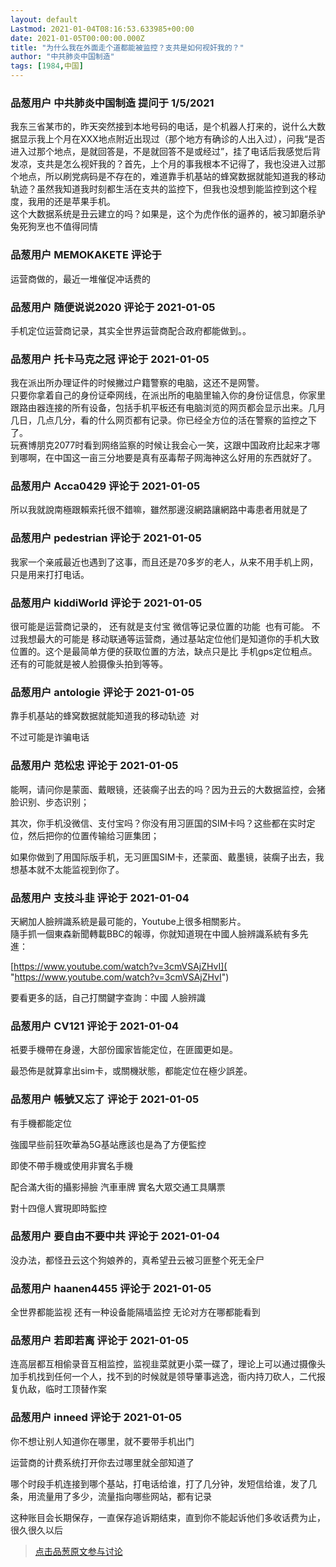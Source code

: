 ```yaml
---
layout: default
Lastmod: 2021-01-04T08:16:53.633985+00:00
date: 2021-01-05T00:00:00.000Z
title: "为什么我在外面走个道都能被监控？支共是如何视奸我的？"
author: "中共肺炎中国制造"
tags: [1984,中国]
---
```



### 品葱用户 **中共肺炎中国制造** 提问于 1/5/2021
    
我东三省某市的，昨天突然接到本地号码的电话，是个机器人打来的，说什么大数据显示我上个月在XXX地点附近出现过（那个地方有确诊的人出入过），问我“是否进入过那个地点，是就回答是，不是就回答不是或经过”，挂了电话后我感觉后背发凉，支共是怎么视奸我的？首先，上个月的事我根本不记得了，我也没进入过那个地点，所以刷党病码是不存在的，难道靠手机基站的蜂窝数据就能知道我的移动轨迹？虽然我知道我时刻都生活在支共的监控下，但我也没想到能监控到这个程度，我用的还是苹果手机。     
这个大数据系统是丑云建立的吗？如果是，这个为虎作伥的逼养的，被习卸磨杀驴兔死狗烹也不值得同情
    
                

### 品葱用户 **MEMOKAKETE** 评论于 
        
运营商做的，最近一堆催促冲话费的
        
                

### 品葱用户 **随便说说2020** 评论于 2021-01-05
        
手机定位运营商记录，其实全世界运营商配合政府都能做到。。
        
                

### 品葱用户 **托卡马克之冠** 评论于 2021-01-05
        
我在派出所办理证件的时候撇过户籍警察的电脑，这还不是网警。  
只要你拿着自己的身份证牵网线，在派出所的电脑里输入你的身份证信息，你家里跟路由器连接的所有设备，包括手机平板还有电脑浏览的网页都会显示出来。几月几日，几点几分，看的什么网页都有记录。你已经全方位的活在警察的监控之下了。  
玩赛博朋克2077时看到网络监察的时候让我会心一笑，这跟中国政府比起来才哪到哪啊，在中国这一亩三分地要是真有巫毒帮子网海神这么好用的东西就好了。
        
                

### 品葱用户 **Acca0429** 评论于 2021-01-05
        
所以我就說南極跟賴索托很不錯嘛，雖然那邊沒網路讓網路中毒患者用就是了
        
                

### 品葱用户 **pedestrian** 评论于 2021-01-05
        
我家一个亲戚最近也遇到了这事，而且还是70多岁的老人，从来不用手机上网，只是用来打打电话。
        
                

### 品葱用户 **kiddiWorld** 评论于 2021-01-05
        
很可能是运营商记录的， 还有就是支付宝 微信等记录位置的功能  也有可能。 不过我想最大的可能是 移动联通等运营商，通过基站定位他们是知道你的手机大致位置的。这个是最简单方便的获取位置的方法，缺点只是比 手机gps定位粗点。  
还有的可能就是被人脸摄像头拍到等等。
        
                

### 品葱用户 **antologie** 评论于 2021-01-05
        
靠手机基站的蜂窝数据就能知道我的移动轨迹  对  
  
不过可能是诈骗电话
        
                

### 品葱用户 **范松忠** 评论于 2021-01-05
        
能啊，请问你是蒙面、戴眼镜，还装瘸子出去的吗？因为丑云的大数据监控，会猪脸识别、步态识别；  
  
其次，你手机没微信、支付宝吗？你没有用习匪国的SIM卡吗？这些都在实时定位，然后把你的位置传输给习匪集团；  
  
如果你做到了用国际版手机，无习匪国SIM卡，还蒙面、戴墨镜，装瘸子出去，我想基本就不太能监视到你了。
        
                

### 品葱用户 **支技斗韭** 评论于 2021-01-04
        
天網加人臉辨識系統是最可能的，Youtube上很多相關影片。  
隨手抓一個東森新聞轉載BBC的報導，你就知道現在中國人臉辨識系統有多先進：  
  
[https://www.youtube.com/watch?v=3cmVSAjZHvI]( "https://www.youtube.com/watch?v=3cmVSAjZHvI")  
  
要看更多的話，自己打關鍵字查詢：中國 人臉辨識
        
                

### 品葱用户 **CV121** 评论于 2021-01-04
        
衹要手機帶在身邊，大部份國家皆能定位，在匪國更如是。  
  
最恐佈是就算拿出sim卡，或關機狀態，都能定位在極少誤差。
        
                

### 品葱用户 **帳號又忘了** 评论于 2021-01-05
        
有手機都能定位  
  
強國早些前狂吹華為5G基站應該也是為了方便監控  
  
即使不帶手機或使用非實名手機  
  
配合滿大街的攝影掃臉 汽車車牌 實名大眾交通工具購票  
  
對十四億人實現即時監控
        
                

### 品葱用户 **要自由不要中共** 评论于 2021-01-04
        
没办法，都怪丑云这个狗娘养的，真希望丑云被习匪整个死无全尸
        
                

### 品葱用户 **haanen4455** 评论于 2021-01-05
        
全世界都能监视 还有一种设备能隔墙监控 无论对方在哪都能看到
        
                

### 品葱用户 **若即若离** 评论于 2021-01-05
        
连高层都互相偷录音互相监控，监视韭菜就更小菜一碟了，理论上可以通过摄像头加手机找到任何一个人，找不到的时候就是领导肇事逃逸，衙内持刀砍人，二代报复仇敌，临时工顶替作案
        
                

### 品葱用户 **inneed** 评论于 2021-01-05
        
你不想让别人知道你在哪里，就不要带手机出门  
  
运营商的计费系统打开你去过哪里就全部知道了  
  
哪个时段手机连接到哪个基站，打电话给谁，打了几分钟，发短信给谁，发了几条，用流量用了多少，流量指向哪些网站，都有记录  
  
这种账目会长期保存，一直保存追诉期结束，直到你不能起诉他们多收话费为止，很久很久以后
        
                





> [点击品葱原文参与讨论](https://pincong.rocks/question/35232)

